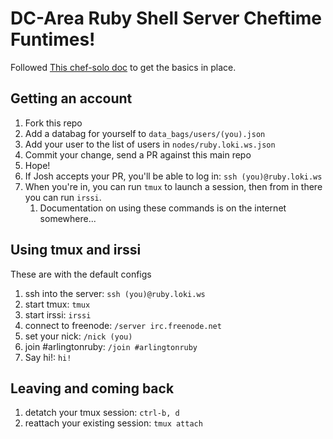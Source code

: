 # DC-Area Ruby Shell Server Cheftime Funtimes!

Followed [This chef-solo doc][1] to get the basics in place.

## Getting an account

1. Fork this repo
1. Add a databag for yourself to `data_bags/users/(you).json`
1. Add your user to the list of users in `nodes/ruby.loki.ws.json`
1. Commit your change, send a PR against this main repo
1. Hope!
1. If Josh accepts your PR, you'll be able to log in: `ssh (you)@ruby.loki.ws`
1. When you're in, you can run `tmux` to launch a session, then from
   in there you can run `irssi`.
    1. Documentation on using these commands is on the internet somewhere...

## Using tmux and irssi

These are with the default configs

1. ssh into the server: `ssh (you)@ruby.loki.ws`
1. start tmux: `tmux`
1. start irssi: `irssi`
1. connect to freenode: `/server irc.freenode.net`
1. set your nick: `/nick (you)`
1. join #arlingtonruby: `/join #arlingtonruby`
1. Say hi!: `hi!`

## Leaving and coming back

1. detatch your tmux session: `ctrl-b, d`
1. reattach your existing session: `tmux attach`

[1]: http://leopard.in.ua/2013/01/04/chef-solo-getting-started-part-1/
